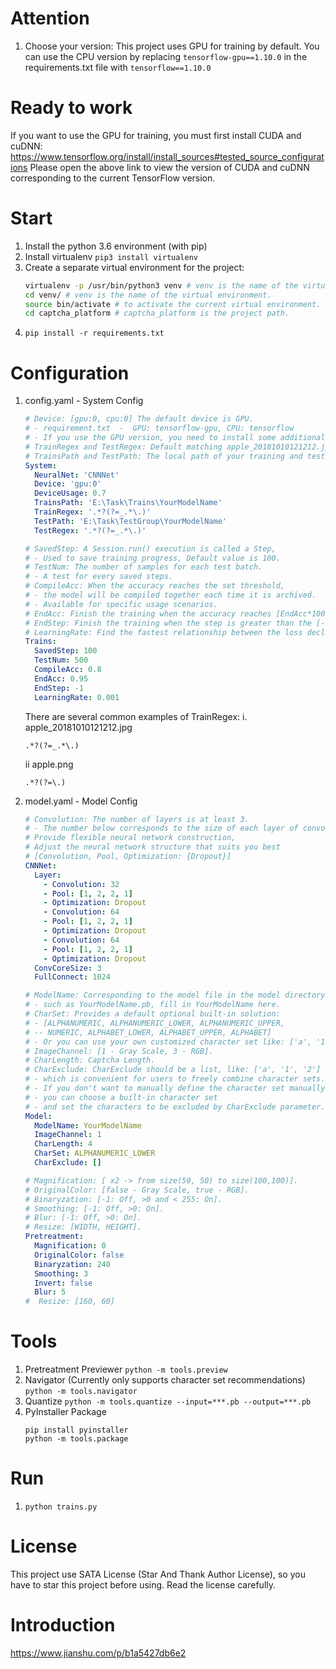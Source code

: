 # Attention
1. Choose your version:
    This project uses GPU for training by default.
    You can use the CPU version by replacing ```tensorflow-gpu==1.10.0``` in the requirements.txt file with ```tensorflow==1.10.0```
    
# Ready to work
   If you want to use the GPU for training, you must first install CUDA and cuDNN:
   https://www.tensorflow.org/install/install_sources#tested_source_configurations
   Please open the above link to view the version of CUDA and cuDNN corresponding to the current TensorFlow version.

# Start
1. Install the python 3.6 environment (with pip)
2. Install virtualenv ```pip3 install virtualenv```
3. Create a separate virtual environment for the project:
    ```bash
    virtualenv -p /usr/bin/python3 venv # venv is the name of the virtual environment.
    cd venv/ # venv is the name of the virtual environment.
    source bin/activate # to activate the current virtual environment.
    cd captcha_platform # captcha_platform is the project path.
    ```
4. ```pip install -r requirements.txt```


# Configuration
1. config.yaml - System Config
    ```yaml
    # Device: [gpu:0, cpu:0] The default device is GPU.
    # - requirement.txt  -  GPU: tensorflow-gpu, CPU: tensorflow
    # - If you use the GPU version, you need to install some additional applications.
    # TrainRegex and TestRegex: Default matching apple_20181010121212.jpg file.
    # TrainsPath and TestPath: The local path of your training and testing set.
    System:
      NeuralNet: 'CNNNet'
      Device: 'gpu:0'
      DeviceUsage: 0.7
      TrainsPath: 'E:\Task\Trains\YourModelName'
      TrainRegex: '.*?(?=_.*\.)'
      TestPath: 'E:\Task\TestGroup\YourModelName'
      TestRegex: '.*?(?=_.*\.)'
    
    # SavedStep: A Session.run() execution is called a Step,
    # - Used to save training progress, Default value is 100.
    # TestNum: The number of samples for each test batch.
    # - A test for every saved steps.
    # CompileAcc: When the accuracy reaches the set threshold,
    # - the model will be compiled together each time it is archived.
    # - Available for specific usage scenarios.
    # EndAcc: Finish the training when the accuracy reaches [EndAcc*100]%.
    # EndStep: Finish the training when the step is greater than the [-1: Off, EndStep >0: On] step.
    # LearningRate: Find the fastest relationship between the loss decline and the learning rate.
    Trains:
      SavedStep: 100
      TestNum: 500
      CompileAcc: 0.8
      EndAcc: 0.95
      EndStep: -1
      LearningRate: 0.001
    ```
    There are several common examples of TrainRegex:
    i. apple_20181010121212.jpg
    ```
    .*?(?=_.*\.)
    ```
    ii apple.png
    ```
    .*?(?=\.)
    ```
    
1. model.yaml  - Model Config
    ```yaml
    # Convolution: The number of layers is at least 3.
    # - The number below corresponds to the size of each layer of convolution.
    # Provide flexible neural network construction,
    # Adjust the neural network structure that suits you best
    # [Convolution, Pool, Optimization: {Dropout}]
    CNNNet:
      Layer:
        - Convolution: 32
        - Pool: [1, 2, 2, 1]
        - Optimization: Dropout
        - Convolution: 64
        - Pool: [1, 2, 2, 1]
        - Optimization: Dropout
        - Convolution: 64
        - Pool: [1, 2, 2, 1]
        - Optimization: Dropout
      ConvCoreSize: 3
      FullConnect: 1024
    
    # ModelName: Corresponding to the model file in the model directory,
    # - such as YourModelName.pb, fill in YourModelName here.
    # CharSet: Provides a default optional built-in solution:
    # - [ALPHANUMERIC, ALPHANUMERIC_LOWER, ALPHANUMERIC_UPPER,
    # -- NUMERIC, ALPHABET_LOWER, ALPHABET_UPPER, ALPHABET]
    # - Or you can use your own customized character set like: ['a', '1', '2'].
    # ImageChannel: [1 - Gray Scale, 3 - RGB].
    # CharLength: Captcha Length.
    # CharExclude: CharExclude should be a list, like: ['a', '1', '2']
    # - which is convenient for users to freely combine character sets.
    # - If you don't want to manually define the character set manually,
    # - you can choose a built-in character set
    # - and set the characters to be excluded by CharExclude parameter.
    Model:
      ModelName: YourModelName
      ImageChannel: 1
      CharLength: 4
      CharSet: ALPHANUMERIC_LOWER
      CharExclude: []
    
    # Magnification: [ x2 -> from size(50, 50) to size(100,100)].
    # OriginalColor: [false - Gray Scale, true - RGB].
    # Binaryzation: [-1: Off, >0 and < 255: On].
    # Smoothing: [-1: Off, >0: On].
    # Blur: [-1: Off, >0: On].
    # Resize: [WIDTH, HEIGHT].
    Pretreatment:
      Magnification: 0
      OriginalColor: false
      Binaryzation: 240
      Smoothing: 3
      Invert: false
      Blur: 5
    #  Resize: [160, 60]
    ```
# Tools
1. Pretreatment Previewer
    ```python -m tools.preview```
2. Navigator (Currently only supports character set recommendations)
    ```python -m tools.navigator```
3. Quantize
    ```python -m tools.quantize --input=***.pb --output=***.pb```
4. PyInstaller Package
    ```
    pip install pyinstaller
    python -m tools.package
    ```
# Run
1. ```python trains.py```

# License
This project use SATA License (Star And Thank Author License), so you have to star this project before using. Read the license carefully.

# Introduction
https://www.jianshu.com/p/b1a5427db6e2
